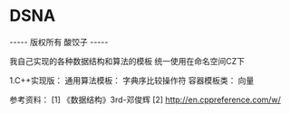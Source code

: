 # DSNA

----- 版权所有 酸饺子 -----

我自己实现的各种数据结构和算法的模板
统一使用在命名空间CZ下

1.C++实现版：
    通用算法模板：
        字典序比较操作符
    容器模板类：
        向量

参考资料：
[1] 《数据结构》3rd-邓俊辉
[2] http://en.cppreference.com/w/
